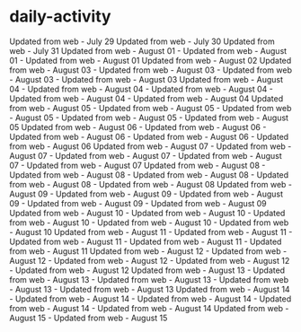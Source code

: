 # daily-activity
Updated from web - July 29
Updated from web - July 30
Updated from web - July 31
Updated from web - August 01 - Updated from web - August 01 - Updated from web - August 01
Updated from web - August 02
Updated from web - August 03 - Updated from web - August 03 - Updated from web - August 03 - Updated from web - August 03
Updated from web - August 04 - Updated from web - August 04 - Updated from web - August 04 - Updated from web - August 04 - Updated from web - August 04
Updated from web - August 05 - Updated from web - August 05 - Updated from web - August 05 - Updated from web - August 05 - Updated from web - August 05
Updated from web - August 06 - Updated from web - August 06 - Updated from web - August 06 - Updated from web - August 06 - Updated from web - August 06
Updated from web - August 07 - Updated from web - August 07 - Updated from web - August 07 - Updated from web - August 07 - Updated from web - August 07
Updated from web - August 08 - Updated from web - August 08 - Updated from web - August 08 - Updated from web - August 08 - Updated from web - August 08
Updated from web - August 09 - Updated from web - August 09 - Updated from web - August 09 - Updated from web - August 09 - Updated from web - August 09
Updated from web - August 10 - Updated from web - August 10 - Updated from web - August 10 - Updated from web - August 10 - Updated from web - August 10
Updated from web - August 11 - Updated from web - August 11 - Updated from web - August 11 - Updated from web - August 11 - Updated from web - August 11
Updated from web - August 12 - Updated from web - August 12 - Updated from web - August 12 - Updated from web - August 12 - Updated from web - August 12
Updated from web - August 13 - Updated from web - August 13 - Updated from web - August 13 - Updated from web - August 13 - Updated from web - August 13
Updated from web - August 14 - Updated from web - August 14 - Updated from web - August 14 - Updated from web - August 14 - Updated from web - August 14
Updated from web - August 15 - Updated from web - August 15
